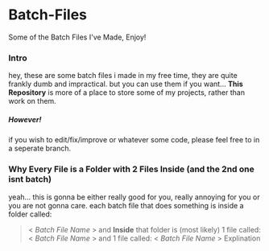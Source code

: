 # Batch-Files
Some of the Batch Files I've Made, Enjoy!

### Intro
hey, these are some batch files i made in my free time, they are quite frankly dumb and impractical.
but you can use them if you want...
**This Repository** is more of a place to store some of my projects, rather than work on them.

##### **_However!_**
if you wish to edit/fix/improve or whatever some code, please feel free to in a seperate branch.

### Why Every File is a Folder with 2 Files Inside (and the 2nd one isnt batch)
yeah... this is gonna be either really good for you, really annoying for you or you are not gonna care.
each batch file that does something is inside a folder called:
> < *Batch File Name* >
and **Inside** that folder is (most likely) 1 file called:
> < *Batch File Name* >
and 1 file called:
> < *Batch File Name* > Explination
